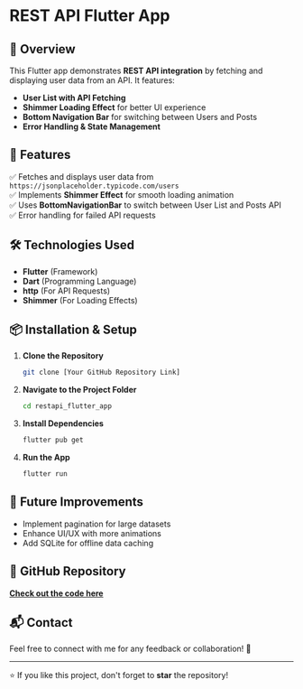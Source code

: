 # REST API Flutter App

## 📌 Overview
This Flutter app demonstrates **REST API integration** by fetching and displaying user data from an API. It features:
- **User List with API Fetching**
- **Shimmer Loading Effect** for better UI experience
- **Bottom Navigation Bar** for switching between Users and Posts
- **Error Handling & State Management**

## 🚀 Features
✅ Fetches and displays user data from `https://jsonplaceholder.typicode.com/users` <br>
✅ Implements **Shimmer Effect** for smooth loading animation <br>
✅ Uses **BottomNavigationBar** to switch between User List and Posts API <br>
✅ Error handling for failed API requests

## 🛠️ Technologies Used
- **Flutter** (Framework)
- **Dart** (Programming Language)
- **http** (For API Requests)
- **Shimmer** (For Loading Effects)


## 📦 Installation & Setup
1. **Clone the Repository**
   ```sh
   git clone [Your GitHub Repository Link]
   ```
2. **Navigate to the Project Folder**
   ```sh
   cd restapi_flutter_app
   ```
3. **Install Dependencies**
   ```sh
   flutter pub get
   ```
4. **Run the App**
   ```sh
   flutter run
   ```


## 📝 Future Improvements
- Implement pagination for large datasets
- Enhance UI/UX with more animations
- Add SQLite for offline data caching

## 🔗 GitHub Repository
[**Check out the code here**](https://github.com/santorasu/rest_api)

## 📬 Contact
Feel free to connect with me for any feedback or collaboration! 🚀

---

⭐ If you like this project, don't forget to **star** the repository!

